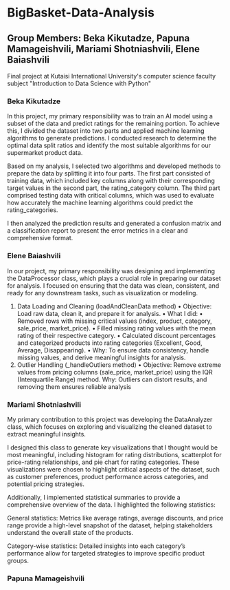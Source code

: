 # BigBasket-Data-Analysis
## Group Members: Beka Kikutadze, Papuna Mamageishvili, Mariami Shotniashvili, Elene Baiashvili
Final project at Kutaisi International University's computer science faculty subject "Introduction to Data Science with Python" 

### Beka Kikutadze
In this project, my primary responsibility was to train an AI model using a subset of the data and predict ratings for the remaining portion. To achieve this, I divided the dataset into two parts and applied machine learning algorithms to generate predictions. I conducted research to determine the optimal data split ratios and identify the most suitable algorithms for our supermarket product data.

Based on my analysis, I selected two algorithms and developed methods to prepare the data by splitting it into four parts. The first part consisted of training data, which included key columns along with their corresponding target values in the second part, the rating_category column. The third part comprised testing data with critical columns, which was used to evaluate how accurately the machine learning algorithms could predict the rating_categories.

I then analyzed the prediction results and generated a confusion matrix and a classification report to present the error metrics in a clear and comprehensive format.

### Elene Baiashvili
In our project, my primary responsibility was designing and implementing the DataProcessor class, which plays a crucial role in preparing our dataset for analysis. I focused on ensuring that the data was clean, consistent, and ready for any downstream tasks, such as visualization or modeling.
1. Data Loading and Cleaning (loadAndCleanData method)
• Objective: Load raw data, clean it, and prepare it for analysis.
• What I did:
• Removed rows with missing critical values (index, product, category, sale_price, market_price).
• Filled missing rating values with the mean rating of their respective category.
• Calculated discount percentages and categorized products into rating categories (Excellent, Good, Average, Disappearing).
• Why: To ensure data consistency, handle missing values, and derive meaningful insights for analysis.
2. Outlier Handling (_handleOutliers method)
• Objective: Remove extreme values from pricing columns (sale_price, market_price) using the IQR (Interquartile Range) method.
Why: Outliers can distort results, and removing them ensures reliable analysis

### Mariami Shotniashvili 
My primary contribution to this project was developing the DataAnalyzer class, which focuses on exploring and visualizing the cleaned dataset to extract meaningful insights. 

I designed this class to generate key visualizations that I thought would be most meaningful, including histogram for rating distributions, scatterplot for price-rating relationships, and pie chart for rating categories. These visualizations were chosen to highlight critical aspects of the dataset, such as customer preferences, product performance across categories, and potential pricing strategies. 

Additionally, I implemented statistical summaries to provide a comprehensive overview of the data. I highlighted the following statistics: 

General statistics: Metrics like average ratings, average discounts, and price range provide a high-level snapshot of the dataset, helping stakeholders understand the overall state of the products.

Category-wise statistics: Detailed insights into each category’s performance allow for targeted strategies to improve specific product groups.

### Papuna Mamageishvili




